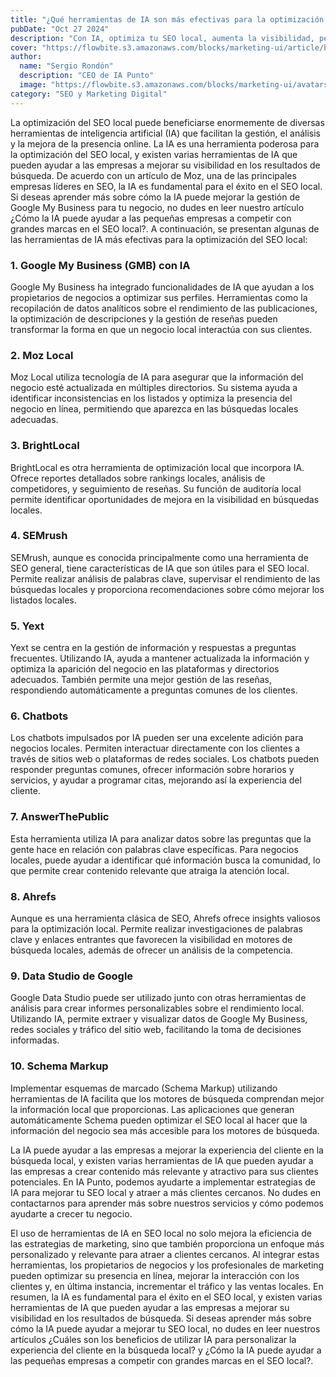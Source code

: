 ```yaml
---
title: "¿Qué herramientas de IA son más efectivas para la optimización del SEO local?"
pubDate: "Oct 27 2024"
description: "Con IA, optimiza tu SEO local, aumenta la visibilidad, personaliza la experiencia y atrae clientes cercanos a tu negocio."
cover: "https://flowbite.s3.amazonaws.com/blocks/marketing-ui/article/blog-2.png"
author:
  name: "Sergio Rondón"
  description: "CEO de IA Punto"
  image: "https://flowbite.s3.amazonaws.com/blocks/marketing-ui/avatars/jese-leos.png"
category: "SEO y Marketing Digital"
---
```


La optimización del SEO local puede beneficiarse enormemente de diversas herramientas de inteligencia artificial (IA) que facilitan la gestión, el análisis y la mejora de la presencia online.
La IA es una herramienta poderosa para la optimización del SEO local, y existen varias herramientas de IA que pueden ayudar a las empresas a mejorar su visibilidad en los resultados de búsqueda. De acuerdo con un artículo de Moz, una de las principales empresas líderes en SEO, la IA es fundamental para el éxito en el SEO local. Si deseas aprender más sobre cómo la IA puede mejorar la gestión de Google My Business para tu negocio, no dudes en leer nuestro artículo ¿Cómo la IA puede ayudar a las pequeñas empresas a competir con grandes marcas en el SEO local?.
A continuación, se presentan algunas de las herramientas de IA más efectivas para la optimización del SEO local:

### 1. **Google My Business (GMB) con IA**

Google My Business ha integrado funcionalidades de IA que ayudan a los propietarios de negocios a optimizar sus perfiles. Herramientas como la recopilación de datos analíticos sobre el rendimiento de las publicaciones, la optimización de descripciones y la gestión de reseñas pueden transformar la forma en que un negocio local interactúa con sus clientes.

### 2. **Moz Local**

Moz Local utiliza tecnología de IA para asegurar que la información del negocio esté actualizada en múltiples directorios. Su sistema ayuda a identificar inconsistencias en los listados y optimiza la presencia del negocio en línea, permitiendo que aparezca en las búsquedas locales adecuadas.

### 3. **BrightLocal**

BrightLocal es otra herramienta de optimización local que incorpora IA. Ofrece reportes detallados sobre rankings locales, análisis de competidores, y seguimiento de reseñas. Su función de auditoría local permite identificar oportunidades de mejora en la visibilidad en búsquedas locales.

### 4. **SEMrush**

SEMrush, aunque es conocida principalmente como una herramienta de SEO general, tiene características de IA que son útiles para el SEO local. Permite realizar análisis de palabras clave, supervisar el rendimiento de las búsquedas locales y proporciona recomendaciones sobre cómo mejorar los listados locales.

### 5. **Yext**

Yext se centra en la gestión de información y respuestas a preguntas frecuentes. Utilizando IA, ayuda a mantener actualizada la información y optimiza la aparición del negocio en las plataformas y directorios adecuados. También permite una mejor gestión de las reseñas, respondiendo automáticamente a preguntas comunes de los clientes.

### 6. **Chatbots**

Los chatbots impulsados por IA pueden ser una excelente adición para negocios locales. Permiten interactuar directamente con los clientes a través de sitios web o plataformas de redes sociales. Los chatbots pueden responder preguntas comunes, ofrecer información sobre horarios y servicios, y ayudar a programar citas, mejorando así la experiencia del cliente.

### 7. **AnswerThePublic**

Esta herramienta utiliza IA para analizar datos sobre las preguntas que la gente hace en relación con palabras clave específicas. Para negocios locales, puede ayudar a identificar qué información busca la comunidad, lo que permite crear contenido relevante que atraiga la atención local.

### 8. **Ahrefs**

Aunque es una herramienta clásica de SEO, Ahrefs ofrece insights valiosos para la optimización local. Permite realizar investigaciones de palabras clave y enlaces entrantes que favorecen la visibilidad en motores de búsqueda locales, además de ofrecer un análisis de la competencia.

### 9. **Data Studio de Google**

Google Data Studio puede ser utilizado junto con otras herramientas de análisis para crear informes personalizables sobre el rendimiento local. Utilizando IA, permite extraer y visualizar datos de Google My Business, redes sociales y tráfico del sitio web, facilitando la toma de decisiones informadas.

### 10. **Schema Markup**

Implementar esquemas de marcado (Schema Markup) utilizando herramientas de IA facilita que los motores de búsqueda comprendan mejor la información local que proporcionas. Las aplicaciones que generan automáticamente Schema pueden optimizar el SEO local al hacer que la información del negocio sea más accesible para los motores de búsqueda.

La IA puede ayudar a las empresas a mejorar la experiencia del cliente en la búsqueda local, y existen varias herramientas de IA que pueden ayudar a las empresas a crear contenido más relevante y atractivo para sus clientes potenciales. En IA Punto, podemos ayudarte a implementar estrategias de IA para mejorar tu SEO local y atraer a más clientes cercanos. No dudes en contactarnos para aprender más sobre nuestros servicios y cómo podemos ayudarte a crecer tu negocio.

El uso de herramientas de IA en SEO local no solo mejora la eficiencia de las estrategias de marketing, sino que también proporciona un enfoque más personalizado y relevante para atraer a clientes cercanos. Al integrar estas herramientas, los propietarios de negocios y los profesionales de marketing pueden optimizar su presencia en línea, mejorar la interacción con los clientes y, en última instancia, incrementar el tráfico y las ventas locales.
En resumen, la IA es fundamental para el éxito en el SEO local, y existen varias herramientas de IA que pueden ayudar a las empresas a mejorar su visibilidad en los resultados de búsqueda. Si deseas aprender más sobre cómo la IA puede ayudar a mejorar tu SEO local, no dudes en leer nuestros artículos ¿Cuáles son los beneficios de utilizar IA para personalizar la experiencia del cliente en la búsqueda local? y ¿Cómo la IA puede ayudar a las pequeñas empresas a competir con grandes marcas en el SEO local?.

